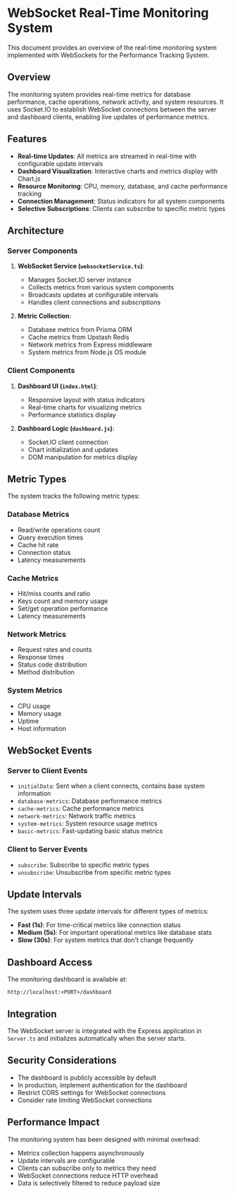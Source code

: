 # WebSocket Real-Time Monitoring System

This document provides an overview of the real-time monitoring system implemented with WebSockets for the Performance Tracking System.

## Overview

The monitoring system provides real-time metrics for database performance, cache operations, network activity, and system resources. It uses Socket.IO to establish WebSocket connections between the server and dashboard clients, enabling live updates of performance metrics.

## Features

- **Real-time Updates**: All metrics are streamed in real-time with configurable update intervals
- **Dashboard Visualization**: Interactive charts and metrics display with Chart.js
- **Resource Monitoring**: CPU, memory, database, and cache performance tracking
- **Connection Management**: Status indicators for all system components
- **Selective Subscriptions**: Clients can subscribe to specific metric types

## Architecture

### Server Components

1. **WebSocket Service (`websocketService.ts`)**:
   - Manages Socket.IO server instance
   - Collects metrics from various system components
   - Broadcasts updates at configurable intervals
   - Handles client connections and subscriptions

2. **Metric Collection**:
   - Database metrics from Prisma ORM
   - Cache metrics from Upstash Redis
   - Network metrics from Express middleware
   - System metrics from Node.js OS module

### Client Components

1. **Dashboard UI (`index.html`)**:
   - Responsive layout with status indicators
   - Real-time charts for visualizing metrics
   - Performance statistics display

2. **Dashboard Logic (`dashboard.js`)**:
   - Socket.IO client connection
   - Chart initialization and updates
   - DOM manipulation for metrics display

## Metric Types

The system tracks the following metric types:

### Database Metrics
- Read/write operations count
- Query execution times
- Cache hit rate
- Connection status
- Latency measurements

### Cache Metrics
- Hit/miss counts and ratio
- Keys count and memory usage
- Set/get operation performance
- Latency measurements

### Network Metrics
- Request rates and counts
- Response times
- Status code distribution
- Method distribution

### System Metrics
- CPU usage
- Memory usage
- Uptime
- Host information

## WebSocket Events

### Server to Client Events

- `initialData`: Sent when a client connects, contains base system information
- `database-metrics`: Database performance metrics
- `cache-metrics`: Cache performance metrics
- `network-metrics`: Network traffic metrics
- `system-metrics`: System resource usage metrics
- `basic-metrics`: Fast-updating basic status metrics

### Client to Server Events

- `subscribe`: Subscribe to specific metric types
- `unsubscribe`: Unsubscribe from specific metric types

## Update Intervals

The system uses three update intervals for different types of metrics:

- **Fast (1s)**: For time-critical metrics like connection status
- **Medium (5s)**: For important operational metrics like database stats
- **Slow (30s)**: For system metrics that don't change frequently

## Dashboard Access

The monitoring dashboard is available at:

```
http://localhost:<PORT>/dashboard
```

## Integration

The WebSocket server is integrated with the Express application in `Server.ts` and initializes automatically when the server starts.

## Security Considerations

- The dashboard is publicly accessible by default
- In production, implement authentication for the dashboard
- Restrict CORS settings for WebSocket connections
- Consider rate limiting WebSocket connections

## Performance Impact

The monitoring system has been designed with minimal overhead:

- Metrics collection happens asynchronously
- Update intervals are configurable
- Clients can subscribe only to metrics they need
- WebSocket connections reduce HTTP overhead
- Data is selectively filtered to reduce payload size 
